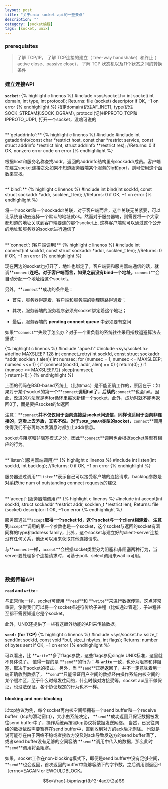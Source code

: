 ```yaml
---
layout: post
title: "关于unix socket api的一些要点"
description: ""
category: [socket编程]
tags: [socket, unix]
---
```

<script type="text/javascript" src="http://cdn.mathjax.org/mathjax/latest/MathJax.js?config=default" async></script>

### prerequisites
> 了解 TCP/IP， 了解 TCP连接的建立（ tree-way handshake）和终止 ( active close、passive close)， 了解 TCP 状态机以及11个状态之间的转换条件

### 建立连接API
**`socket`:**
{% highlight c linenos %}
#include <sys/socket.h>
int socket(int domain, int type, int protocol);
Returns: file (socket) descriptor if OK, −1 on error
{% endhighlight %}
指定domain(记住AF_INET), type(记住SOCK_STREAM和SOCK_DGRAM), protocol(记住IPPROTO_TCP和IPPROTO_UDP), 打开一个socket，没啥可说的

<br/>
**`getaddrinfo`:** 
{% highlight c linenos %}
#include <sys/socket.h>
#include <netdb.h>
int getaddrinfo(const char *restrict host, const char *restrict service, const struct addrinfo *restrict hint, struct addrinfo **restrict res);
//Returns: 0 if OK, nonzero error code on error
{% endhighlight %}

根据host和服务名称查找addr，返回的addrinfo结构里有sockaddr成员。客户端在建立socket连接之处如果不知道服务器端某个服务的ip和port，则可使用这个函数来查找。

<br/>
**`bind`:** 
{% highlight c linenos %}
#include <sys/socket.h>
int bind(int sockfd, const struct sockaddr *addr, socklen_t len);
//Returns: 0 if OK, −1 on error
{% endhighlight %}

<!--more-->

将一个socket和一个sockaddr关联，对于客户端而言，这个关联无关紧要，可以让系统自动去选择一个默认的地址就ok。然而对于服务器端，则需要将一个大家都知道的地址关联到客户端要连的那个socket上, 这样客户端就可以通过这个公开的地址和服务器的socket进行通信了


<br/>
**`connect`: (客户端调用)**
{% highlight c linenos %}
#include <sys/socket.h>
int connect(int sockfd, const struct sockaddr *addr, socklen_t len);
//Returns: 0 if OK, −1 on error
{% endhighlight %}

现在两边的socket也打开了，地址也绑定了，客户端要和服务器端通信的话，就调**`connect`**连吧。对于客户端而言，如果之前没有bind一个地址，**`connect`**会自动分配一个地址给这个socket。

另外，**`connect`**成功的条件是：

- 首先，服务器得跑着、客户端和服务端的物理链路得通着；

- 其次，服务器端的服务程序必须有socket绑定着这个地址；

- 最后，服务器端的 **pending connect queue** 中必须要有空间

如果**`connect`**失败了怎么办？对于一个重负载的系统往往采用指数退避算法去重试：

{% highlight c linenos %}
#include "apue.h"
#include <sys/socket.h>
#define MAXSLEEP 128
int  connect_retry(int sockfd, const struct sockaddr *addr, socklen_t alen){
    int numsec;
    for (numsec = 1; numsec <= MAXSLEEP; numsec <<= 1) {
        if (connect(sockfd, addr, alen) == 0) {
            return(0); 
        }
        if (numsec <= MAXSLEEP/2)
            sleep(numsec);   
    }
    return(-1);
}
{% endhighlight %}

上面的代码在BSD-based系统上（比如mac）是不能正确工作的，原因在于：如果对于某个socket的第一个**`connect`**调用fail了，后续的**`connect`**也会fail。因此，改进的方法就是再for循环里每次新建一个socket，此外，成功时就不能再返回0了，而是要把socket的fd返回

注意：**`connect`**并不仅仅用于面向连接型socket间通信，同样也适用于面向非连接的，这看上去矛盾，其实不然。对于`SOCK_DGRAM`类型的socket，**`connect`**调用使得我们不必再每次发消息时都加上addr信息。

socket与阻塞和非阻塞模式之分，因此**`connect`**调用也会根据socket类型有相应的行为。

<br/>
**`listen`:(服务器端调用)**
{% highlight c linenos %}
#include <sys/socket.h>
int listen(int sockfd, int backlog);
//Returns: 0 if OK, −1 on error
{% endhighlight %}

服务器通过调用**`listen`**表示自己可以接受客户端的连接请求，backlog参数是对系统the num of outstanding connect requests的建议.

<br/>
**`accept`:(服务器端调用)**
{% highlight c linenos %}
#include <sys/socket.h>
int accept(int sockfd, struct sockaddr *restrict addr, socklen_t *restrict len);
Returns: file (socket) descriptor if OK, −1 on error
{% endhighlight %}

服务器通过**`accept`**取得一个socket fd，这个socket与一个client相连着。 注意到**`accept`**调用的第一个参数也是一个socket，这个socket与返回的socket有着同样的type和address family，此外，这个socket与建立好的client-server连接没有任何关系，他还可以用来获取其他连接请求。


与**`connect`**一样，**`accept`**会根据socket类型分为阻塞和非阻塞两种行为，当server要处理多个连接请求时，可基于poll、select调用来wait io可用。 

<br/>

### 数据传输API
**`read` and `write` :**

与正常file一样，socket可使用 **`read`**和 **`write`**来进行数据传输，这点非常重要，使得我们可以将一个socket描述符传给子进程（比如通过管道），子进程甚至都不需要知道它是个socket。

此外，UNIX还提供了一些有这额外功能的API来传输数据。

**`send` : (for TCP)**
{% highlight c linenos %}
#include <sys/socket.h>
ssize_t send(int sockfd, const void *buf, size_t nbytes, int flags);
Returns: number of bytes sent if OK, −1 on error
{% endhighlight %}

可以看出，比 **`write`**多了flags参数，这些flags参见single UNIX标准，这里就不具体说了。 值得一提的是 **`send`**的行为：与 **`write`** 一致，也分为阻塞和非阻塞，取决于socket的模式。 另外，当 **`send`**正确返回了，并不一定意味着另一端正确收到数据了， **`send`**只能保证用户空间的数据经由操作系统内核空间的某个缓冲区，至于什么时候发往网络，什么时候对方接受等，socket api层不做保证，也没法保证，各个协议规定的行为也不一样。

#### blocking and non-blocking
以tcp协议为例，每个socket再内核空间都拥有一个send buffer和一个receive buffer（tcp的滑动窗口），大小由系统决定， **`send`**成功返回只保证数据被发往send buffer中了，操作系统再按照tcp协议将数据发送网络。 当然，已发往网络的数据依然需要暂存在send buffer中，直到收到对方的ack后才删除。 
也就是说可能存在由于网络不稳或者接收方没及时ack导致发送方的send buffer满了，或者send buffer没有足够的空间容纳 **`send`**调用中传入的数据，那么此时 **`send`**调用将会阻塞。

如果，socket工作在non-blocking模式下，即便是send buffer中没有足够空间， **`send`**也会返回，首次返回的buffer中能够容纳下的字节数，之后调用则返回-1（errno=EAGAIN or EWOULDBLOCK。

$$x=\frac{-b\pm\sqrt{b^2-4ac}}{2a}$$